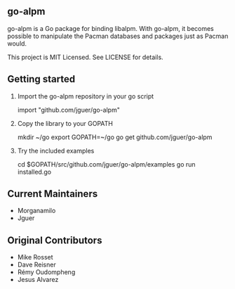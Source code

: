 ## go-alpm

go-alpm is a Go package for binding libalpm. With go-alpm, it becomes possible
to manipulate the Pacman databases and packages just as Pacman would.

This project is MIT Licensed. See LICENSE for details.

## Getting started

1. Import the go-alpm repository in your go script

	import "github.com/jguer/go-alpm"

2. Copy the library to your GOPATH

	mkdir ~/go
	export GOPATH=~/go
	go get github.com/jguer/go-alpm

3. Try the included examples

	cd $GOPATH/src/github.com/jguer/go-alpm/examples
	go run installed.go

## Current Maintainers
* Morganamilo 
* Jguer

## Original Contributors

* Mike Rosset
* Dave Reisner
* Rémy Oudompheng
* Jesus Alvarez
